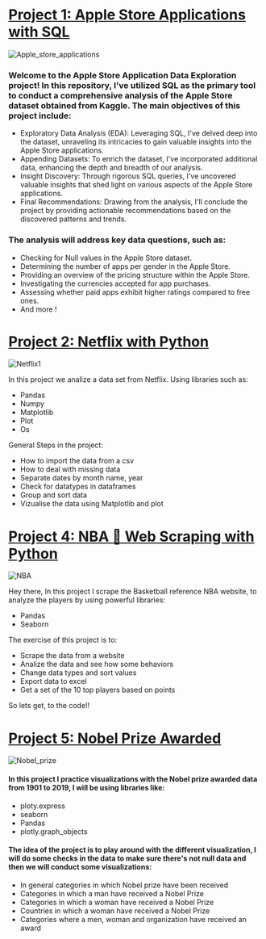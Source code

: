 # [Project 1: Apple Store Applications with SQL](https://github.com/Fyevenes90/Apple-Store-Applications---SQL-project)
![Apple_store_applications](https://github.com/Fyevenes90/Francisco-Yevenes---Portfolio/assets/28694631/47b35018-e919-4ffe-8199-0cb51554b7ad)
### Welcome to the Apple Store Application Data Exploration project! In this repository, I've utilized SQL as the primary tool to conduct a comprehensive analysis of the Apple Store dataset obtained from Kaggle. The main objectives of this project include:

* Exploratory Data Analysis (EDA): Leveraging SQL, I've delved deep into the dataset, unraveling its intricacies to gain valuable insights into the Apple Store applications.
* Appending Datasets: To enrich the dataset, I've incorporated additional data, enhancing the depth and breadth of our analysis.
* Insight Discovery: Through rigorous SQL queries, I've uncovered valuable insights that shed light on various aspects of the Apple Store applications.
* Final Recommendations: Drawing from the analysis, I'll conclude the project by providing actionable recommendations based on the discovered patterns and trends.


### The analysis will address key data questions, such as:
* Checking for Null values in the Apple Store dataset.
* Determining the number of apps per gender in the Apple Store.
* Providing an overview of the pricing structure within the Apple Store.
* Investigating the currencies accepted for app purchases.
* Assessing whether paid apps exhibit higher ratings compared to free ones.
* And more !


# [Project 2: Netflix with Python](https://github.com/Fyevenes90/Netflix_python)

![Netflix1](https://github.com/Fyevenes90/Francisco-Yevenes---Portfolio/assets/28694631/fe5ada2d-0437-4f82-bf18-1474d0fc1ed7)

In this project we analize a data set from Netflix. Using libraries such as:
* Pandas
* Numpy
* Matplotlib
* Plot
* Os

General Steps in the project:
* How to import the data from a csv
* How to deal with missing data
* Separate dates by month name, year
* Check for datatypes in dataframes
* Group and sort data
* Vizualise the data using Matplotlib and plot




# [Project 4: NBA 🏀 Web Scraping with Python](https://github.com/Fyevenes90/NBA---Web-Scraping-in-Python-using-Pandas)
![NBA](https://github.com/Fyevenes90/NBA---Web-Scraping-in-Python-using-Pandas/assets/28694631/5741108a-4cc2-4205-8815-330358271ba1)

Hey there, In this project I scrape the Basketball reference NBA website, to analyze the players by using powerful libraries:

* Pandas
* Seaborn

The exercise of this project is to:
* Scrape the data from a website
* Analize the data and see how some behaviors 
* Change data types and sort values
* Export data to excel
* Get a set of the 10 top players based on points

So lets get, to the code!!





# [Project 5: Nobel Prize Awarded ](https://github.com/Fyevenes90/Nobel-Prize_Awarded_from_1901_to_2019)
![Nobel_prize](https://user-images.githubusercontent.com/28694631/172492250-a002abf9-ddf3-4905-93a4-67a6e0f43a53.JPG)

#### In this project I practice visualizations with the Nobel prize awarded data from 1901 to 2019, I will be using libraries like:
  - ploty.express
  - seaborn
  - Pandas
  - plotly.graph_objects

#### The idea of the project is to play around with the different visualization, I will do some checks in the data to make sure there's not null data and then we will conduct some visualizations:
  - In general categories in which Nobel prize have been received
  - Categories in which a man have received a Nobel Prize
  - Categories in which a woman have received a Nobel Prize
  - Countries in which a woman have received a Nobel Prize
  - Categories where a men, woman and organization have received an award



